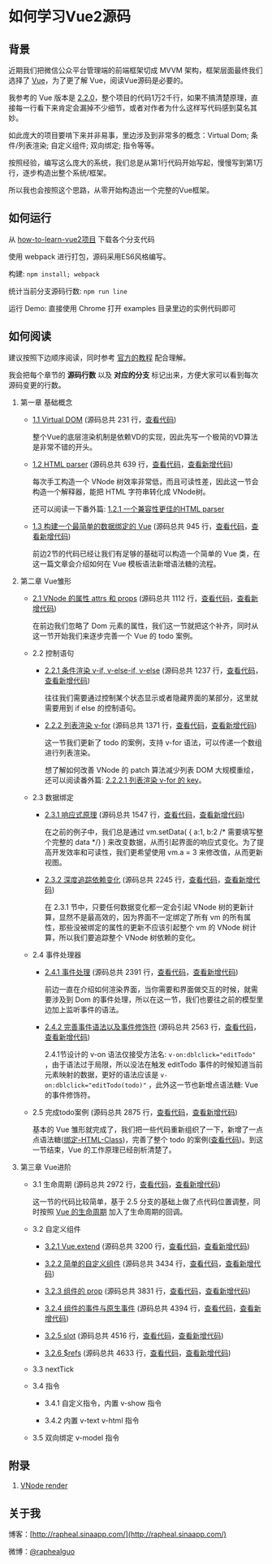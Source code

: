 # 如何学习Vue2源码

## 背景

近期我们把微信公众平台管理端的前端框架切成 MVVM 架构，框架层面最终我们选择了 [Vue](https://github.com/vuejs/vue)，为了更了解 Vue，阅读Vue源码是必要的。

我参考的 Vue 版本是 [2.2.0](https://github.com/vuejs/vue/tree/v2.2.0)，整个项目的代码1万2千行，如果不搞清楚原理，直接每一行看下来肯定会漏掉不少细节，或者对作者为什么这样写代码感到莫名其妙。

如此庞大的项目要啃下来并非易事，里边涉及到非常多的概念：Virtual Dom; 条件/列表渲染; 自定义组件; 双向绑定; 指令等等。

按照经验，编写这么庞大的系统，我们总是从第1行代码开始写起，慢慢写到第1万行，逐步构造出整个系统/框架。

所以我也会按照这个思路，从零开始构造出一个完整的Vue框架。

## 如何运行

从 [how-to-learn-vue2项目](https://github.com/raphealguo/how-to-learn-vue2) 下载各个分支代码

使用 webpack 进行打包，源码采用ES6风格编写。

构建:  `npm install; webpack`

统计当前分支源码行数: `npm run line`

运行 Demo: 直接使用 Chrome 打开 examples 目录里边的实例代码即可

## 如何阅读

建议按照下边顺序阅读，同时参考 [官方的教程](https://cn.vuejs.org/v2/guide/index.html) 配合理解。

我会把每个章节的 **源码行数** 以及 **对应的分支** 标记出来，方便大家可以看到每次源码变更的行数。

1. 第一章 基础概念

	* [1.1 Virtual DOM](https://github.com/raphealguo/how-to-learn-vue2-blob/blob/master/articles/1.1.md) (源码总共 231 行，[查看代码](https://github.com/raphealguo/how-to-learn-vue2/tree/1.1/src))

		整个Vue的底层渲染机制是依赖VD的实现，因此先写一个极简的VD算法是非常不错的开头。

	* [1.2 HTML parser](https://github.com/raphealguo/how-to-learn-vue2-blob/blob/master/articles/1.2.md) (源码总共 639 行，[查看代码](https://github.com/raphealguo/how-to-learn-vue2/tree/1.2/src)，[查看新增代码](https://github.com/raphealguo/how-to-learn-vue2/compare/1.1...1.2))

		每次手工构造一个 VNode 树效率非常低，而且可读性差，因此这一节会构造一个解释器，能把 HTML 字符串转化成 VNode树。

		还可以阅读一下番外篇: [1.2.1 一个兼容性更佳的HTML parser](https://github.com/raphealguo/how-to-learn-vue2-blob/blob/master/articles/1.2.1.md)

	* [1.3 构建一个最简单的数据绑定的 Vue](https://github.com/raphealguo/how-to-learn-vue2-blob/blob/master/articles/1.3.md) (源码总共 945 行，[查看代码](https://github.com/raphealguo/how-to-learn-vue2/tree/1.3/src)，[查看新增代码](https://github.com/raphealguo/how-to-learn-vue2/compare/1.2.1...1.3))

		前边2节的代码已经让我们有足够的基础可以构造一个简单的 Vue 类，在这一篇文章会介绍如何在 Vue 模板语法新增语法糖的流程。

2. 第二章 Vue雏形

	* [2.1 VNode 的属性 attrs 和 props](https://github.com/raphealguo/how-to-learn-vue2-blob/blob/master/articles/2.1.md) (源码总共 1112 行，[查看代码](https://github.com/raphealguo/how-to-learn-vue2/tree/2.1/src)，[查看新增代码](https://github.com/raphealguo/how-to-learn-vue2/compare/1.3...2.1))

		在前边我们忽略了 Dom 元素的属性，我们这一节就把这个补齐，同时从这一节开始我们来逐步完善一个 Vue 的 todo 案例。

	* 2.2 控制语句

		* [2.2.1 条件渲染 v-if, v-else-if, v-else](https://github.com/raphealguo/how-to-learn-vue2-blob/blob/master/articles/2.2.1.md) (源码总共 1237 行，[查看代码](https://github.com/raphealguo/how-to-learn-vue2/tree/2.2.1/src)，[查看新增代码](https://github.com/raphealguo/how-to-learn-vue2/compare/2.1...2.2.1))

			往往我们需要通过控制某个状态显示或者隐藏界面的某部分，这里就需要用到 if else 的控制语句。

		* [2.2.2 列表渲染 v-for](https://github.com/raphealguo/how-to-learn-vue2-blob/blob/master/articles/2.2.2.md) (源码总共 1371 行，[查看代码](https://github.com/raphealguo/how-to-learn-vue2/tree/2.2.2/src)，[查看新增代码](https://github.com/raphealguo/how-to-learn-vue2/compare/2.2.1...2.2.2))

			这一节我们更新了 todo 的案例，支持 v-for 语法，可以传递一个数组进行列表渲染。

			想了解如何改善 VNode 的 patch 算法减少列表 DOM 大规模重绘，还可以阅读番外篇: [2.2.2.1 列表渲染 v-for 的 key](https://github.com/raphealguo/how-to-learn-vue2-blob/blob/master/articles/2.2.2.1.md)。

	* 2.3 数据绑定

		* [2.3.1 响应式原理](https://github.com/raphealguo/how-to-learn-vue2-blob/blob/master/articles/2.3.1.md) (源码总共 1547 行，[查看代码](https://github.com/raphealguo/how-to-learn-vue2/tree/2.3.1/src)，[查看新增代码](https://github.com/raphealguo/how-to-learn-vue2/compare/2.2.2.1...2.3.1))

			在之前的例子中，我们总是通过 vm.setData( { a:1, b:2 /* 需要填写整个完整的 data */} ) 来改变数据，从而引起界面的响应式变化。为了提高开发效率和可读性，我们更希望使用 vm.a = 3 来修改值，从而更新视图。

		* [2.3.2 深度追踪依赖变化](https://github.com/raphealguo/how-to-learn-vue2-blob/blob/master/articles/2.3.2.md) (源码总共 2245 行，[查看代码](https://github.com/raphealguo/how-to-learn-vue2/tree/2.3.2/src)，[查看新增代码](https://github.com/raphealguo/how-to-learn-vue2/compare/2.3.1...2.3.2))

			在 2.3.1 节中，只要任何数据变化都一定会引起 VNode 树的更新计算，显然不是最高效的，因为界面不一定绑定了所有 vm 的所有属性，那些没被绑定的属性的更新不应该引起整个 vm 的 VNode 树计算，所以我们要追踪整个 VNode 树依赖的变化。

	* 2.4 事件处理器

		* [2.4.1 事件处理](https://github.com/raphealguo/how-to-learn-vue2-blob/blob/master/articles/2.4.1.md) (源码总共 2391 行，[查看代码](https://github.com/raphealguo/how-to-learn-vue2/tree/2.4.1/src)，[查看新增代码](https://github.com/raphealguo/how-to-learn-vue2/compare/2.3.2...2.4.1))

			前边一直在介绍如何渲染界面，当你需要和界面做交互的时候，就需要涉及到 Dom 的事件处理，所以在这一节，我们也要往之前的模型里边加上监听事件的语法。

		* [2.4.2 完善事件语法以及事件修饰符](https://github.com/raphealguo/how-to-learn-vue2-blob/blob/master/articles/2.4.2.md) (源码总共 2563 行，[查看代码](https://github.com/raphealguo/how-to-learn-vue2/tree/2.4.2/src)，[查看新增代码](https://github.com/raphealguo/how-to-learn-vue2/compare/2.4.1...2.4.2))

			2.4.1节设计的 v-on 语法仅接受方法名: ```v-on:dblclick="editTodo"``` ，由于语法过于局限，所以没法在触发 editTodo 事件的时候知道当前元素映射的数据，更好的语法应该是 ```v-on:dblclick="editTodo(todo)"``` ，此外这一节也新增点语法糖: Vue 的事件修饰符。

	* 2.5 完成todo案例 (源码总共 2875 行，[查看代码](https://github.com/raphealguo/how-to-learn-vue2/tree/2.5/src)，[查看新增代码](https://github.com/raphealguo/how-to-learn-vue2/compare/2.4.2...2.5))

		基本的 Vue 雏形就完成了，我们把一些代码重新组织了一下，新增了一点点语法糖([绑定-HTML-Class](https://cn.vuejs.org/v2/guide/class-and-style.html#绑定-HTML-Class))，完善了整个 todo 的案例([查看代码](https://github.com/raphealguo/how-to-learn-vue2/tree/2.5/examples/2.5/todo))。到这一节结束，Vue 的工作原理已经剖析清楚了。

3. 第三章 Vue进阶

	* 3.1 生命周期 (源码总共 2972 行，[查看代码](https://github.com/raphealguo/how-to-learn-vue2/tree/3.1/src)，[查看新增代码](https://github.com/raphealguo/how-to-learn-vue2/compare/2.5...3.1))
		
		这一节的代码比较简单，基于 2.5 分支的基础上做了点代码位置调整，同时按照 [Vue 的生命周期](https://cn.vuejs.org/v2/guide/instance.html#生命周期图示) 加入了生命周期的回调。

	* 3.2 自定义组件

		* [3.2.1 Vue.extend](https://github.com/raphealguo/how-to-learn-vue2-blob/blob/master/articles/3.2.1.md) (源码总共 3200 行，[查看代码](https://github.com/raphealguo/how-to-learn-vue2/tree/3.2.1/src)，[查看新增代码](https://github.com/raphealguo/how-to-learn-vue2/compare/3.1...3.2.1))

		* [3.2.2 简单的自定义组件](https://github.com/raphealguo/how-to-learn-vue2-blob/blob/master/articles/3.2.2.md) (源码总共 3434 行，[查看代码](https://github.com/raphealguo/how-to-learn-vue2/tree/3.2.2/src)，[查看新增代码](https://github.com/raphealguo/how-to-learn-vue2/compare/3.2.1...3.2.2))

		* [3.2.3 组件的 prop](https://github.com/raphealguo/how-to-learn-vue2-blob/blob/master/articles/3.2.3.md) (源码总共 3831 行，[查看代码](https://github.com/raphealguo/how-to-learn-vue2/tree/3.2.3/src)，[查看新增代码](https://github.com/raphealguo/how-to-learn-vue2/compare/3.2.2...3.2.3))

		* [3.2.4 组件的事件与原生事件](https://github.com/raphealguo/how-to-learn-vue2-blob/blob/master/articles/3.2.4.md) (源码总共 4394 行，[查看代码](https://github.com/raphealguo/how-to-learn-vue2/tree/3.2.4/src)，[查看新增代码](https://github.com/raphealguo/how-to-learn-vue2/compare/3.2.3...3.2.4))

		* [3.2.5 slot](https://github.com/raphealguo/how-to-learn-vue2-blob/blob/master/articles/3.2.5.md) (源码总共 4516 行，[查看代码](https://github.com/raphealguo/how-to-learn-vue2/tree/3.2.5/src)，[查看新增代码](https://github.com/raphealguo/how-to-learn-vue2/compare/3.2.4...3.2.5))

		* [3.2.6 $refs](https://github.com/raphealguo/how-to-learn-vue2-blob/blob/master/articles/3.2.6.md) (源码总共 4633 行，[查看代码](https://github.com/raphealguo/how-to-learn-vue2/tree/3.2.6/src)，[查看新增代码](https://github.com/raphealguo/how-to-learn-vue2/compare/3.2.5...3.2.6))

	* 3.3 nextTick

	* 3.4 指令

		* 3.4.1 自定义指令，内置 v-show 指令

		* 3.4.2 内置 v-text v-html 指令

	* 3.5 双向绑定 v-model 指令

## 附录

1. [VNode render](https://github.com/raphealguo/how-to-learn-vue2-blob/blob/master/articles/VNodeRender.md)

## 关于我

博客：[http://rapheal.sinaapp.com/](http://rapheal.sinaapp.com/)

微博：[@raphealguo](http://weibo.com/p/1005051628949221)